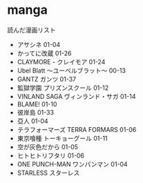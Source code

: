 manga
=====

読んだ漫画リスト

- アサシネ 01-04
- かってに改蔵 01-26
- CLAYMORE - クレイモア 01-24
- Ubel Blatt 〜ユーベルブラット〜 00-13
- GANTZ ガンツ 01-37
- 監獄学園 プリズンスクール 01-12
- VINLAND SAGA ヴィンランド・サガ 01-14
- BLAME! 01-10
- 彼岸島 01-33
- 亞人 01-04
- テラフォーマーズ TERRA FORMARS 01-06
- 東京喰種 トーキョーグール 01-11
- 空が灰色だから 01-05
- ヒトヒトリフタリ 01-06
- ONE PUNCH-MAN ワンパンマン 01-04
- STARLESS スターレス


